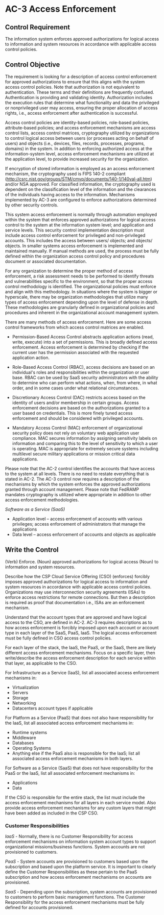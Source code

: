 # AC-3 Access Enforcement
## Control Requirement
The information system enforces approved authorizations for logical access to information and system resources in accordance with applicable access control policies.

## Control Objective
The requirement is looking for a description of access control enforcement for approved authorizations to ensure that this aligns with the system access control policies. Note that authorization is not equivalent to authentication. These terms and their definitions are frequently confused. Authentication is providing and validating identity. Authorization includes the execution rules that determine what functionality and data the privileged or nonprivileged user may access, ensuring the proper allocation of access rights, i.e., access enforcement after authentication is successful. 

Access control policies are identity-based policies, role-based policies, attribute-based policies; and access enforcement mechanisms are access control lists, access control matrices, cryptography utilized by organizations to control logical access between users (or processes acting on behalf of users) and objects (i.e., devices, files, records, processes, programs, domains) in the system. In addition to enforcing authorized access at the information-system level, access enforcement mechanisms are utilized at the application level, to provide increased security for the organization.

If encryption of stored information is employed as an access enforcement mechanism, the cryptography used is FIPS 140-2 compliant (http://csrc.nist.gov/groups/STM/cmvp/documents/140-1/140val-all.htm) and/or NSA approved. For classified information, the cryptography used is dependent on the classification level of the information and the clearances of the individuals having access to the information. Mechanisms implemented by AC-3 are configured to enforce authorizations determined by other security controls.

This system access enforcement is normally through automation employed within the system that enforces approved authorizations for logical access control to the system at the information system level; and application and service levels.  This security control implementation description must include access control enforcement for privileged and non-privileged accounts. This includes the access between users/ objects; and objects/ objects. In smaller systems access enforcement is implemented and maintained manually. If manual methods are used, the process must be fully defined within the organization access control policy and procedures document or associated documentation.

For any organization to determine the proper method of access enforcement, a risk assessment needs to be performed to identify threats and vulnerabilities specific to the environment, so that the proper access control methodology is identified. The organizational policies must enforce and align with this methodology. In situations where the system is bigger or hyperscale, there may be organization methodologies that utilize many types of access enforcement depending upon the level of defense in depth. These methodologies are granularly defined in organizational policies and procedures and inherent in the organizational account management system.

There are many methods of access enforcement. Here are some access control frameworks from which access control matrices are enabled.

* Permission-Based Access Control abstracts application actions (read, write, execute) into a set of permissions. This is broadly defined access enforcement. Access enforcement is determined by checking if the current user has the permission associated with the requested application action.

* Role-Based Access Control (RBAC), access decisions are based on an individual's roles and responsibilities within the organization or user base. RBAC can be used by SaaS security administrators with the ability to determine who can perform what actions, when, from where, in what order, and in some cases under what relational circumstances.

* Discretionary Access Control (DAC) restricts access based on the identity of users and/or membership in certain groups. Access enforcement decisions are based on the authorizations granted to a user based on credentials. This is more finely tuned access enforcement and should be considered with privileged accounts.

* Mandatory Access Control (MAC) enforcement of organizational security policy does not rely on voluntary web application user compliance. MAC secures information by assigning sensitivity labels on information and comparing this to the level of sensitivity to which a user is operating. MAC is appropriate for extremely secure systems including multilevel secure military applications or mission critical data applications.

Please note that the AC-2 control identifies the accounts that have access to the system at all levels. There is no need to restate everything that is stated in AC-2. The AC-3 control now requires a description of the mechanisms by which the system enforces the approved authorizations granted through account management. Please note that FedRAMP mandates cryptography is utilized where appropriate in addition to other access enforcement methodologies.

_Software as a Service (SaaS)_
  * Application level – access enforcement of accounts with various privileges; access enforcement of administrators that manage the applications
  * Data level – access enforcement of accounts and objects as applicable
  
## Write the Control
(Verb) Enforce. (Noun) approved authorizations for logical access (Noun) to information and system resources.

Describe how the CSP Cloud Service Offering (CSO) (enforces) forcibly imposes approved authorizations for logical access to information and system resources in accordance with applicable access control policies. Organizations may use interconnection security agreements (ISAs) to enforce access restrictions for remote connections. But then a description is required as proof that documentation i.e., ISAs are an enforcement mechanism.

Understand that the account types that are approved and have logical access to the CSO, are defined in AC-2. AC-3 requires descriptions as to how access enforcement is forcibly imposed upon each account or account type in each layer of the SaaS, PaaS, IaaS. The logical access enforcement must be fully defined in CSO access control policies.

For each layer of the stack, the IaaS, the PaaS, or the SaaS, there are likely different access enforcement mechanisms. Focus on a specific layer, then write/describe the access enforcement description for each service within that layer, as applicable to the CSO.

For Infrastructure as a Service (IaaS), list all associated access enforcement mechanisms in:
*	Virtualization
*	Servers 
*	Storage
*	Networking
*	Datacenters account types if applicable

For Platform as a Service (PaaS) that does not also have responsibility for the IaaS, list all associated access enforcement mechanisms in:
*	Runtime systems
*	Middleware
*	Databases
*	Operating Systems
*	Anything else if the PaaS also is responsible for the IaaS; list all associated access enforcement mechanisms in both layers.

For Software as a Service (SaaS) that does not have responsibility for the PaaS or the IaaS, list all associated enforcement mechanisms in:
*	Applications
*	Data

If the CSO is responsible for the entire stack, the list must include the access enforcement mechanisms for all layers in each service model. Also provide access enforcement mechanisms for any custom layers that might have been added as included in the CSP CSO.

### Customer Responsibilities
*IaaS* - Normally, there is no Customer Responsibility for access enforcement mechanisms on information system account types to support organizational missions/business functions. System accounts are not provisioned to customers.

*PaaS* - System accounts are provisioned to customers based upon the subscription and based upon the platform service. It is important to clearly define the Customer Responsibilities as these pertain to the PaaS subscription and how access enforcement mechanisms on accounts are provisioned.

*SaaS* - Depending upon the subscription, system accounts are provisioned to customers to perform basic management functions. The Customer Responsibility for the access enforcement mechanisms must be fully defined for accounts provisioned.
